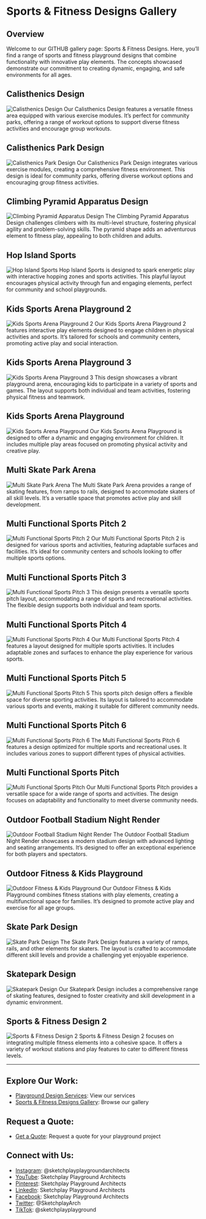 # Sports & Fitness Designs Gallery

## Overview
Welcome to our GITHUB gallery page: Sports & Fitness Designs. Here, you’ll find a range of sports and fitness playground designs that combine functionality with innovative play elements. The concepts showcased demonstrate our commitment to creating dynamic, engaging, and safe environments for all ages.

## Calisthenics Design
![Calisthenics Design](https://github.com/Sketchplay-Playground-Architects/Sports-Fitness-designs/blob/main/Calisthenics%20Design.jpg)
Our Calisthenics Design features a versatile fitness area equipped with various exercise modules. It’s perfect for community parks, offering a range of workout options to support diverse fitness activities and encourage group workouts.

## Calisthenics Park Design
![Calisthenics Park Design](https://github.com/Sketchplay-Playground-Architects/Sports-Fitness-designs/blob/main/Calisthenics%20Park%20Design.jpg)
Our Calisthenics Park Design integrates various exercise modules, creating a comprehensive fitness environment. This design is ideal for community parks, offering diverse workout options and encouraging group fitness activities.

## Climbing Pyramid Apparatus Design
![Climbing Pyramid Apparatus Design](https://github.com/Sketchplay-Playground-Architects/Sports-Fitness-designs/blob/main/Climbing%20Pyramid%20Apparatus%20Design.jpg)
The Climbing Pyramid Apparatus Design challenges climbers with its multi-level structure, fostering physical agility and problem-solving skills. The pyramid shape adds an adventurous element to fitness play, appealing to both children and adults.

## Hop Island Sports
![Hop Island Sports](https://github.com/Sketchplay-Playground-Architects/Sports-Fitness-designs/blob/main/Hop%20Island%20Sports.jpg)
Hop Island Sports is designed to spark energetic play with interactive hopping zones and sports activities. This playful layout encourages physical activity through fun and engaging elements, perfect for community and school playgrounds.

## Kids Sports Arena Playground 2
![Kids Sports Arena Playground 2](https://github.com/Sketchplay-Playground-Architects/Sports-Fitness-designs/blob/main/Kids%20Sports%20Arena%20Playground%202.jpg)
Our Kids Sports Arena Playground 2 features interactive play elements designed to engage children in physical activities and sports. It’s tailored for schools and community centers, promoting active play and social interaction.

## Kids Sports Arena Playground 3
![Kids Sports Arena Playground 3](https://github.com/Sketchplay-Playground-Architects/Sports-Fitness-designs/blob/main/Kids%20Sports%20Arena%20Playground%203.jpg)
This design showcases a vibrant playground arena, encouraging kids to participate in a variety of sports and games. The layout supports both individual and team activities, fostering physical fitness and teamwork.

## Kids Sports Arena Playground
![Kids Sports Arena Playground](https://github.com/Sketchplay-Playground-Architects/Sports-Fitness-designs/blob/main/Kids%20Sports%20Arena%20Playground.jpg)
Our Kids Sports Arena Playground is designed to offer a dynamic and engaging environment for children. It includes multiple play areas focused on promoting physical activity and creative play.

## Multi Skate Park Arena
![Multi Skate Park Arena](https://github.com/Sketchplay-Playground-Architects/Sports-Fitness-designs/blob/main/Multi%20Skate%20Park%20Arena.jpg)
The Multi Skate Park Arena provides a range of skating features, from ramps to rails, designed to accommodate skaters of all skill levels. It’s a versatile space that promotes active play and skill development.

## Multi Functional Sports Pitch 2
![Multi Functional Sports Pitch 2](https://github.com/Sketchplay-Playground-Architects/Sports-Fitness-designs/blob/main/Multi%20Functional%20Sports%20Pitch%202.jpg)
Our Multi Functional Sports Pitch 2 is designed for various sports and activities, featuring adaptable surfaces and facilities. It’s ideal for community centers and schools looking to offer multiple sports options.

## Multi Functional Sports Pitch 3
![Multi Functional Sports Pitch 3](https://github.com/Sketchplay-Playground-Architects/Sports-Fitness-designs/blob/main/Multi%20Functional%20Sports%20Pitch%203.jpg)
This design presents a versatile sports pitch layout, accommodating a range of sports and recreational activities. The flexible design supports both individual and team sports.

## Multi Functional Sports Pitch 4
![Multi Functional Sports Pitch 4](https://github.com/Sketchplay-Playground-Architects/Sports-Fitness-designs/blob/main/Multi%20Functional%20Sports%20Pitch%204.jpg)
Our Multi Functional Sports Pitch 4 features a layout designed for multiple sports activities. It includes adaptable zones and surfaces to enhance the play experience for various sports.

## Multi Functional Sports Pitch 5
![Multi Functional Sports Pitch 5](https://github.com/Sketchplay-Playground-Architects/Sports-Fitness-designs/blob/main/Multi%20Functional%20Sports%20Pitch%205.jpg)
This sports pitch design offers a flexible space for diverse sporting activities. Its layout is tailored to accommodate various sports and events, making it suitable for different community needs.

## Multi Functional Sports Pitch 6
![Multi Functional Sports Pitch 6](https://github.com/Sketchplay-Playground-Architects/Sports-Fitness-designs/blob/main/Multi%20Functional%20Sports%20Pitch%206.jpg)
The Multi Functional Sports Pitch 6 features a design optimized for multiple sports and recreational uses. It includes various zones to support different types of physical activities.

## Multi Functional Sports Pitch
![Multi Functional Sports Pitch](https://github.com/Sketchplay-Playground-Architects/Sports-Fitness-designs/blob/main/Multi%20Functional%20Sports%20Pitch.jpg)
Our Multi Functional Sports Pitch provides a versatile space for a wide range of sports and activities. The design focuses on adaptability and functionality to meet diverse community needs.

## Outdoor Football Stadium Night Render
![Outdoor Football Stadium Night Render](https://github.com/Sketchplay-Playground-Architects/Sports-Fitness-designs/blob/main/Outdoor%20Football%20Stadium%20Night%20Render.jpg)
The Outdoor Football Stadium Night Render showcases a modern stadium design with advanced lighting and seating arrangements. It’s designed to offer an exceptional experience for both players and spectators.

## Outdoor Fitness & Kids Playground
![Outdoor Fitness & Kids Playground](https://github.com/Sketchplay-Playground-Architects/Sports-Fitness-designs/blob/main/Outdoor%20Fitness%20%26%20Kids%20Playground.jpg)
Our Outdoor Fitness & Kids Playground combines fitness stations with play elements, creating a multifunctional space for families. It’s designed to promote active play and exercise for all age groups.

## Skate Park Design
![Skate Park Design](https://github.com/Sketchplay-Playground-Architects/Sports-Fitness-designs/blob/main/Skate%20Park%20Design.jpg)
The Skate Park Design features a variety of ramps, rails, and other elements for skaters. The layout is crafted to accommodate different skill levels and provide a challenging yet enjoyable experience.

## Skatepark Design
![Skatepark Design](https://github.com/Sketchplay-Playground-Architects/Sports-Fitness-designs/blob/main/Skatepark%20Design.jpg)
Our Skatepark Design includes a comprehensive range of skating features, designed to foster creativity and skill development in a dynamic environment.

## Sports & Fitness Design 2
![Sports & Fitness Design 2](https://github.com/Sketchplay-Playground-Architects/Sports-Fitness-designs/blob/main/Sports%20%26%20Fitness%20Design%202.jpg)
Sports & Fitness Design 2 focuses on integrating multiple fitness elements into a cohesive space. It offers a variety of workout stations and play features to cater to different fitness levels.

---

## Explore Our Work:
- [Playground Design Services](https://www.sketchplay.co.uk/playground-design-services): View our services
- [Sports & Fitness Designs Gallery](https://www.sketchplay.co.uk/sports-fitness-designs-gallery): Browse our gallery

## Request a Quote:
- [Get a Quote](https://www.sketchplay.co.uk/request-a-quote): Request a quote for your playground project

## Connect with Us:
- [Instagram](https://www.instagram.com/sketchplayplaygroundarchitects): @sketchplayplaygroundarchitects
- [YouTube](https://www.youtube.com/@SketchplayPlaygroundArchitect): Sketchplay Playground Architects
- [Pinterest](https://www.pinterest.com/sketchplayplaygroundarchitects): Sketchplay Playground Architects
- [LinkedIn](https://www.linkedin.com/company/sketchplay-playground-architects): Sketchplay Playground Architects
- [Facebook](https://www.facebook.com/sketchplay.playground.architects): Sketchplay Playground Architects
- [Twitter](https://twitter.com/SketchplayArch): @SketchplayArch
- [TikTok](https://www.tiktok.com/@sketchplayplayground): @sketchplayplayground
